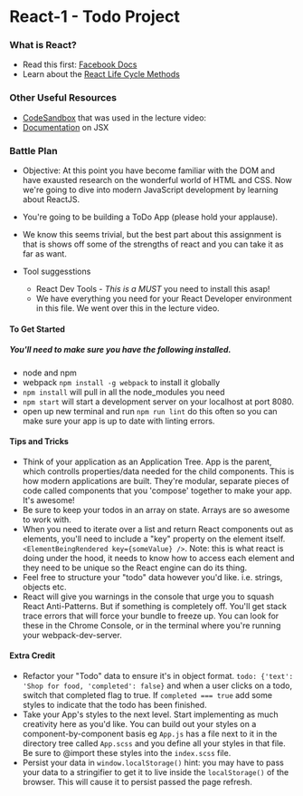 # React-1 - Todo Project 

### What is React?
* Read this first: [Facebook Docs](https://facebook.github.io/react/docs/hello-world.html)
* Learn about the [React Life Cycle Methods](https://engineering.musefind.com/react-lifecycle-methods-how-and-when-to-use-them-2111a1b692b1)

### Other Useful Resources
* [CodeSandbox](https://codesandbox.io/s/z667kplonx) that was used in the lecture video: 
* [Documentation](https://facebook.github.io/react/docs/jsx-in-depth.html) on JSX

### Battle Plan
 * Objective: At this point you have become familiar with the DOM and have exausted research on the wonderful world of HTML and CSS. Now we're going to dive into modern JavaScript development by learning about ReactJS.
 * You're going to be building a ToDo App (please hold your applause).
 * We know this seems trivial, but the best part about this assignment is that is shows off some of the strengths of react and you can take it as far as want.

  * Tool suggesstions
    * React Dev Tools - *This is a MUST* you need to install this asap!
    * We have everything you need for your React Developer environment in this file. We went over this in the lecture video.

#### To Get Started
##### You'll need to make sure you have the following installed.
  * node and npm
  * webpack `npm install -g webpack` to install it globally
  * `npm install` will pull in all the node_modules you need
  * `npm start` will start a development server on your localhost at port 8080.
  * open up new terminal and run `npm run lint` do this often so you can make sure your app is up to date with linting errors.

#### Tips and Tricks
  * Think of your application as an Application Tree. App is the parent, which controlls properties/data needed for the child components. This is how modern applications are built. They're modular, separate pieces of code called components that you 'compose' together to make your app. It's awesome!
  * Be sure to keep your todos in an array on state. Arrays are so awesome to work with.
  * When you need to iterate over a list and return React components out as elements, you'll need to include a "key" property on the element itself. `<ElementBeingRendered key={someValue} />`. Note: this is what react is doing under the hood, it needs to know how to access each element and they need to be unique so the React engine can do its thing. 
  * Feel free to structure your "todo" data however you'd like. i.e. strings, objects etc. 
  * React will give you warnings in the console that urge you to squash React Anti-Patterns. But if something is completely off. You'll get stack trace errors that will force your bundle to freeze up. You can look for these in the Chrome Console, or in the terminal where you're running your webpack-dev-server.

#### Extra Credit
  * Refactor your "Todo" data to ensure it's in object format. `todo: {'text': 'Shop for food, 'completed': false}` and when a user clicks on a todo, switch that completed flag to true. If `completed === true` add some styles to indicate that the todo has been finished. 
  * Take your App's styles to the next level. Start implementing as much creativity here as you'd like. You can build out your styles on a component-by-component basis eg `App.js` has a file next to it in the directory tree called `App.scss` and you define all your styles in that file. Be sure to @import these styles into the `index.scss` file. 
  * Persist your data in `window.localStorage()` hint: you may have to pass your data to a stringifier to get it to live inside the `localStorage()` of the browser. This will cause it to persist passed the page refresh. 
